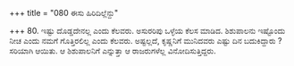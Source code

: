+++
title = "080 ಈಸು ಹಿರಿದಿಲ್ಲೆನ್ದು"

+++
80. ಇಷ್ಟು ದೊಡ್ಡದೇನಲ್ಲ ಎಂದು ಕೆಲವರು. ಅಸುರರಿಪು ಒಳ್ಳೆಯ ಕೆಲಸ ಮಾಡಿದ. ಶಿಶುಪಾಲನು ಇಷ್ಟೊಂದು ನೀಚ ಎಂದು ನಮಗೆ ಗೊತ್ತಿರಲಿಲ್ಲ ಎಂದು ಕೆಲವರು. ಅಷ್ಟಲ್ಲದೆ, ಕೃಷ್ಣನಿಗೆ ಮುನಿದವರು ಎಷ್ಟು ದಿನ ಬದುಕಿದ್ದಾರು ? ಸರಿಯಾಗಿ ಆಯಿತು. ಆ ಶಿಶುಪಾಲನಿಗೆ ಎನ್ನುತ್ತಾ ಆ ರಾಜರುಗಳೆಲ್ಲ ವಿನೋದಿಸುತ್ತಿದ್ದರು.